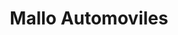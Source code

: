---
title: "Mallo Automoviles"
url: /ciudad-autonoma-de-buenos-aires/mallo-automoviles/
shop: Autohaus
---